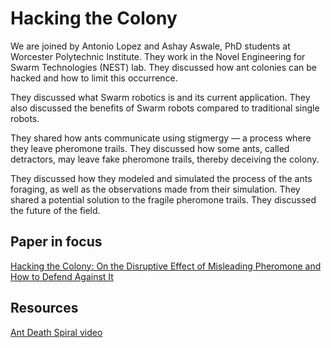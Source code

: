 # Hacking the Colony

We are joined by Antonio Lopez and Ashay Aswale, PhD students at Worcester Polytechnic Institute. They work in the Novel Engineering for Swarm Technologies (NEST) lab. They discussed how ant colonies can be hacked and how to limit this occurrence.

They discussed what Swarm robotics is and its current application. They also discussed the benefits of Swarm robots compared to traditional single robots. 

They shared how ants communicate using stigmergy — a process where they leave pheromone trails. They discussed how some ants, called detractors, may leave fake pheromone trails, thereby deceiving the colony.

They discussed how they modeled and simulated the process of the ants foraging, as well as the observations made from their simulation. They shared a potential solution to the fragile pheromone trails. They discussed the future of the field.


## Paper in focus

[Hacking the Colony: On the Disruptive Effect of Misleading Pheromone and How to Defend Against It](https://arxiv.org/abs/2202.01808)


## Resources

[Ant Death Spiral video](https://www.youtube.com/watch?v=irYD_xIV_TQ&ab_channel=RealScience)  